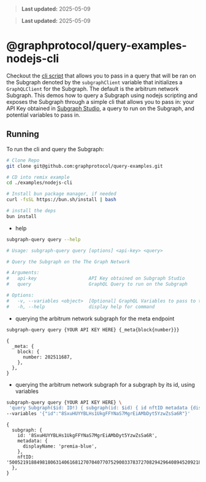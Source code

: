 > **Last updated:** 2025-05-09

> **Last updated:** 2025-05-09

# @graphprotocol/query-examples-nodejs-cli

Checkout the [cli script](./src/index.ts) that allows you to pass in a query that will be ran on the Subgraph denoted by the `subgraphClient` variable that initializes a `GraphQLClient` for the Subgraph. The default is the arbitrum network Subgraph.
This demos how to query a Subgraph using nodejs scripting and exposes the Subgraph through a simple cli that allows you to pass in: your API Key obtained in [Subgraph Studio](https://thegraph.com/studio/apikeys), a query to run on the Subgraph, and potential variables to pass in.

## Running

To run the cli and query the Subgraph:

```bash
# Clone Repo
git clone git@github.com:graphprotocol/query-examples.git

# CD into remix example
cd ./examples/nodejs-cli

# Install bun package manager, if needed
curl -fsSL https://bun.sh/install | bash

# install the deps
bun install
```

- help

```bash
subgraph-query query --help

# Usage: subgraph-query query [options] <api-key> <query>

# Query the Subgraph on the The Graph Network

# Arguments:
#   api-key                   API Key obtained on Subgraph Studio
#   query                     GraphQL Query to run on the Subgraph

# Options:
#   -v, --variables <object>  [Optional] GraphQL Variables to pass to the Subgraph query
#   -h, --help                display help for command
```

- querying the arbitrum network subgraph for the meta endpoint

```bash
subgraph-query query {YOUR API KEY HERE} {_meta{block{number}}}
```

```json5
{
  _meta: {
    block: {
      number: 202511687,
    },
  },
}
```

- querying the arbitrum network subgraph for a subgraph by its id, using variables

```bash
subgraph-query query {YOUR API KEY HERE} \
 'query Subgraph($id: ID!) { subgraph(id: $id) { id nftID metadata {displayName} } }' \
--variables '{"id":"8SxuHUYYBLHs1UkgFFYNaS7MgrEiAMbDyt5YzwZsSa6R"}'
```

```json5
{
  subgraph: {
    id: '8SxuHUYYBLHs1UkgFFYNaS7MgrEiAMbDyt5YzwZsSa6R',
    metadata: {
      displayName: 'premia-blue',
    },
    nftID: '50052191884981806314061681270704077075290033783727082942964089452092187147494',
  },
}
```
